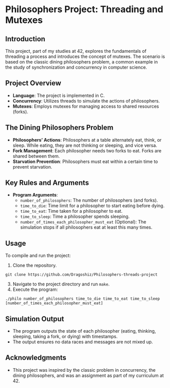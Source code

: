 # Philosophers Project: Threading and Mutexes

## Introduction
This project, part of my studies at 42, explores the fundamentals of threading a process and introduces the concept of mutexes. The scenario is based on the classic dining philosophers problem, a common example in the study of synchronization and concurrency in computer science.

## Project Overview
- **Language**: The project is implemented in C.
- **Concurrency**: Utilizes threads to simulate the actions of philosophers.
- **Mutexes**: Employs mutexes for managing access to shared resources (forks).

## The Dining Philosophers Problem
- **Philosophers’ Actions**: Philosophers at a table alternately eat, think, or sleep. While eating, they are not thinking or sleeping, and vice versa.
- **Fork Management**: Each philosopher needs two forks to eat. Forks are shared between them.
- **Starvation Prevention**: Philosophers must eat within a certain time to prevent starvation.

## Key Rules and Arguments
- **Program Arguments**:
  - `number_of_philosophers`: The number of philosophers (and forks).
  - `time_to_die`: Time limit for a philosopher to start eating before dying.
  - `time_to_eat`: Time taken for a philosopher to eat.
  - `time_to_sleep`: Time a philosopher spends sleeping.
  - `number_of_times_each_philosopher_must_eat` (Optional): The simulation stops if all philosophers eat at least this many times.

## Usage
To compile and run the project:
1. Clone the repository.
```
git clone https://github.com/Dragoshiz/Philosophers-threads-project
```
3. Navigate to the project directory and run `make`.
4. Execute the program:
```
./philo number_of_philosophers time_to_die time_to_eat time_to_sleep [number_of_times_each_philosopher_must_eat]
```

## Simulation Output
- The program outputs the state of each philosopher (eating, thinking, sleeping, taking a fork, or dying) with timestamps.
- The output ensures no data races and messages are not mixed up.

## Acknowledgments
- This project was inspired by the classic problem in concurrency, the dining philosophers, and was an assignment as part of my curriculum at 42.
